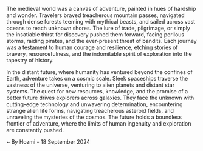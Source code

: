 
The medieval world was a canvas of adventure, painted in hues of hardship and wonder. Travelers braved treacherous mountain passes, navigated through dense forests teeming with mythical beasts, and sailed across vast oceans to reach unknown shores. The lure of trade, pilgrimage, or simply the insatiable thirst for discovery pushed them forward, facing perilous storms, raiding pirates, and the ever-present threat of bandits. Each journey was a testament to human courage and resilience, etching stories of bravery, resourcefulness, and the indomitable spirit of exploration into the tapestry of history. 

In the distant future, where humanity has ventured beyond the confines of Earth, adventure takes on a cosmic scale. Sleek spaceships traverse the vastness of the universe, venturing to alien planets and distant star systems. The quest for new resources, knowledge, and the promise of a better future drives explorers across galaxies. They face the unknown with cutting-edge technology and unwavering determination, encountering strange alien life forms, navigating treacherous asteroid fields, and unraveling the mysteries of the cosmos. The future holds a boundless frontier of adventure, where the limits of human ingenuity and exploration are constantly pushed. 

~ By Hozmi - 18 September 2024
